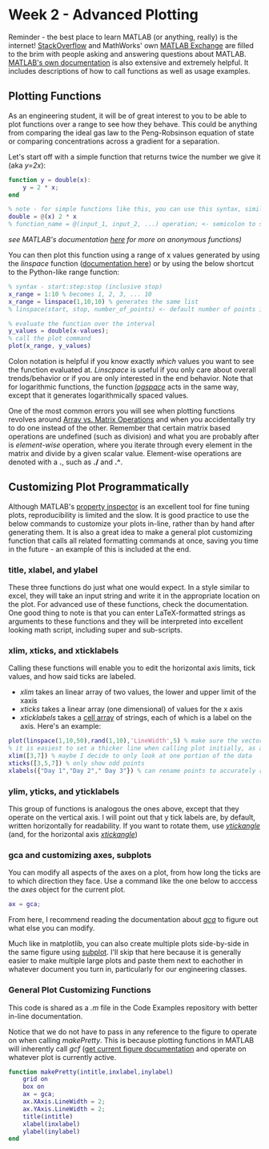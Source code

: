 # Week 2 - Advanced Plotting
Reminder - the best place to learn MATLAB (or anything, really) is the internet! [StackOverflow](https://stackoverflow.com) and MathWorks' own [MATLAB Exchange](https://www.mathworks.com/matlabcentral/)
are filled to the brim with people asking and answering questions about MATLAB. [MATLAB's own documentation](https://www.mathworks.com/help/matlab/) is also extensive and extremely helpful.
It includes descriptions of how to call functions as well as usage examples.

## Plotting Functions
As an engineering student, it will be of great interest to you to be able to plot functions over a range to see how they behave. This could be anything
from comparing the ideal gas law to the Peng-Robsinson equation of state or comparing concentrations across a gradient for a separation.

Let's start off with a simple function that returns twice the number we give it (aka *y=2x*):
```matlab
function y = double(x):
	y = 2 * x;
end

% note - for simple functions like this, you can use this syntax, similar to a Python lambda expression
double = @(x) 2 * x
% function_name = @(input_1, input_2, ...) operation; <- semicolon to supress output of assigning this function to "function_name"
```
*see MATLAB's documentation [here](https://www.mathworks.com/help/matlab/matlab_prog/anonymous-functions.html) for more on anonymous functions)*

You can then plot this function using a range of x values generated by using the *linspace* function ([documentation here](https://www.mathworks.com/help/matlab/ref/linspace.html))
or by using the below shortcut to the Python-like range function:
```matlab
% syntax - start:step:stop (inclusive stop)
x_range = 1:10 % becomes 1, 2, 3, ... 10
x_range = linspace(1,10,10) % generates the same list
% linspace(start, stop, number_of_points) <- default number of points is 100 (a lot to us, not your computer!)

% evaluate the function over the interval
y_values = double(x-values);
% call the plot command
plot(x_range, y_values)
```
Colon notation is helpful if you know exactly *which* values you want to see the function evaluated at. *Linscpace* is useful if you only care about
overall trends/behavior or if you are only interested in the end behavior. Note that for logarithmic functions, the function *[logspace](https://www.mathworks.com/help/matlab/ref/logspace.html)*
acts in the same way, except that it generates logarithmically spaced values.

One of the most common errors you will see when plotting functions revolves around [Array vs. Matrix Operations](https://www.mathworks.com/help/matlab/matlab_prog/array-vs-matrix-operations.html) and when
you accidentally try to do one instead of the other. Remember that certain matrix based operations are undefined (such as division) and what you are
probably after is *element-wise* operation, where you iterate through every element in the matrix and divide by a given scalar value. Element-wise
operations are denoted with a **.**, such as **./** and **.^**. 

## Customizing Plot Programmatically
Although MATLAB's [property inspector](https://www.mathworks.com/help/matlab/ref/propertyinspector.html) is an excellent tool for fine tuning plots, 
reproducibility is limited and the slow. It is good practice to use the below commands to customize your plots in-line, rather than by hand after
generating them. It is also a great idea to make a general plot customizing function that calls all related formatting commands at once, saving you
time in the future - an example of this is included at the end.

### title, xlabel, and ylabel
These three functions do just what one would expect. In a style similar to excel, they will take an input string and write it in the appropriate location
on the plot. For advanced use of these functions, check the documentation. One good thing to note is that you can enter LaTeX-formatted strings
as arguments to these functions and they will be interpreted into excellent looking math script, including super and sub-scripts.

### xlim, xticks, and xticklabels
Calling these functions will enable you to edit the horizontal axis limits, tick values, and how said ticks are labeled.
- *xlim* takes an linear array of two values, the lower and upper limit of the xaxis
- *xticks* takes a linear array (one dimensional) of values for the x axis
- *xticklabels* takes a [cell array](https://www.mathworks.com/help/matlab/cell-arrays.html?s_tid=srchtitle) of strings, each of which is a label on the axis.
Here's an example:
```matlab
plot(linspace(1,10,50),rand(1,10),'LineWidth',5) % make sure the vectors are the same size
% it is easiest to set a thicker line when calling plot initially, as above
xlim([3,7]) % maybe I decide to only look at one portion of the data
xticks([3,5,7]) % only show odd points
xlabels({"Day 1","Day 2"," Day 3"}) % can rename points to accurately reflect what they are
```
### ylim, yticks, and yticklabels
This group of functions is analogous the ones above, except that they operate on the vertical axis. I will point out that y tick labels are, by default,
written horizontally for readability. If you want to rotate them, use *[ytickangle](https://www.mathworks.com/help/matlab/ref/ytickangle.html)* (and, for the horizontal axis *[xtickangle](https://www.mathworks.com/help/matlab/ref/xtickangle.html)*)

### gca and customizing axes, subplots
You can modify all aspects of the axes on a plot, from how long the ticks are to which direction they face. Use a command like the one below to acccess
the *axes* object for the current plot.
```matlab
ax = gca;
```
From here, I recommend reading the documentation about [*gca*](https://www.mathworks.com/help/matlab/ref/gca.html) to figure out what else you can
modify.

Much like in matplotlib, you can also create multiple plots side-by-side in the same figure using [subplot](https://www.mathworks.com/help/matlab/ref/subplot.html).
I'll skip that here because it is generally easier to make multiple large plots and paste them next to eachother in whatever document you turn in,
particularly for our engineering classes.

### General Plot Customizing Functions
This code is shared as a *.m* file in the Code Examples repository with better in-line documentation.

Notice that we do not have to pass in any reference to the figure to operate on when calling *makePretty*. This is because plotting functions in
MATLAB will inherently call *gcf* ([get current figure documentation](https://www.mathworks.com/help/matlab/ref/gcf.html) and operate on whatever
plot is currently active.
```matlab
function makePretty(intitle,inxlabel,inylabel)
    grid on
    box on
    ax = gca;
    ax.XAxis.LineWidth = 2;
    ax.YAxis.LineWidth = 2;
    title(intitle)
    xlabel(inxlabel)
    ylabel(inylabel)
end
```
    





